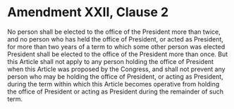 # Amendment XXII, Clause 2

No person shall be elected to the office of the President more than twice,
and no person who has held the office of President, or acted as President,
for more than two years of a term to which some other person was elected
President shall be elected to the office of the President more than once.
But this Article shall not apply to any person holding the office of
President when this Article was proposed by the Congress, and shall not
prevent any person who may be holding the office of President, or acting as
President, during the term within which this Article becomes operative from
holding the office of President or acting as President during the remainder
of such term.
